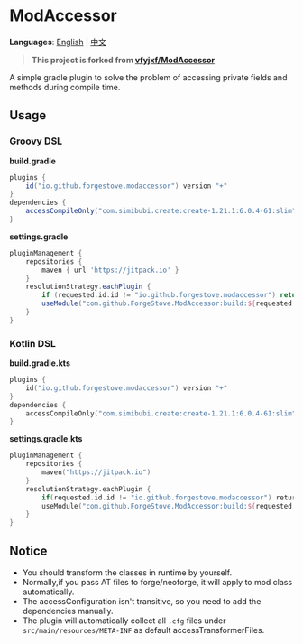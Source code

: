 # ModAccessor

**Languages**: [English](README.md) | [中文](README_CN.md)

> **This project is forked from [vfyjxf/ModAccessor](https://github.com/vfyjxf/ModAccessor)**

A simple gradle plugin to solve the problem of accessing private fields and methods during compile time.

## Usage

### Groovy DSL

**build.gradle**

```groovy
plugins {
	id("io.github.forgestove.modaccessor") version "+"
}
dependencies {
    accessCompileOnly("com.simibubi.create:create-1.21.1:6.0.4-61:slim")
}
```

**settings.gradle**

```groovy
pluginManagement {
    repositories {
        maven { url 'https://jitpack.io' }
    }
    resolutionStrategy.eachPlugin {
        if (requested.id.id != "io.github.forgestove.modaccessor") return
        useModule("com.github.ForgeStove.ModAccessor:build:${requested.version ?: "+"}")
    }
}
```

### Kotlin DSL

**build.gradle.kts**

```kotlin
plugins {
	id("io.github.forgestove.modaccessor") version "+"
}
dependencies {
	accessCompileOnly("com.simibubi.create:create-1.21.1:6.0.4-61:slim")
}
```

**settings.gradle.kts**

```kotlin
pluginManagement {
	repositories {
		maven("https://jitpack.io")
	}
	resolutionStrategy.eachPlugin {
		if(requested.id.id != "io.github.forgestove.modaccessor") return@eachPlugin
		useModule("com.github.ForgeStove.ModAccessor:build:${requested.version ?: "+"}")
	}
}
```

## Notice

* You should transform the classes in runtime by yourself.
* Normally,if you pass AT files to forge/neoforge, it will apply to mod class automatically.
* The accessConfiguration isn't transitive, so you need to add the dependencies manually.
* The plugin will automatically collect all `.cfg` files under `src/main/resources/META-INF` as default accessTransformerFiles.
